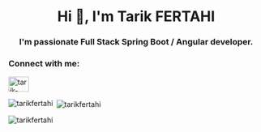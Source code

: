 <h1 align="center">Hi 👋, I'm Tarik FERTAHI</h1>
<h3 align="center">I'm passionate Full Stack Spring Boot / Angular developer.</h3>

<h3 align="left">Connect with me:</h3>
<p align="left">
<a href="https://linkedin.com/in/tarik-fertahi" target="blank"><img align="center" src="https://raw.githubusercontent.com/rahuldkjain/github-profile-readme-generator/master/src/images/icons/Social/linked-in-alt.svg" alt="tarik-fertahi" height="30" width="40" /></a>
</p>

<p><img align="left" src="https://github-readme-stats.vercel.app/api/top-langs?username=tarikfertahi&show_icons=true&locale=en&layout=compact" alt="tarikfertahi" /></p>

<p>&nbsp;<img align="center" src="https://github-readme-stats.vercel.app/api?username=tarikfertahi&show_icons=true&locale=en" alt="tarikfertahi" /></p>

<p><img align="center" src="https://github-readme-streak-stats.herokuapp.com/?user=tarikfertahi&" alt="tarikfertahi" /></p>
